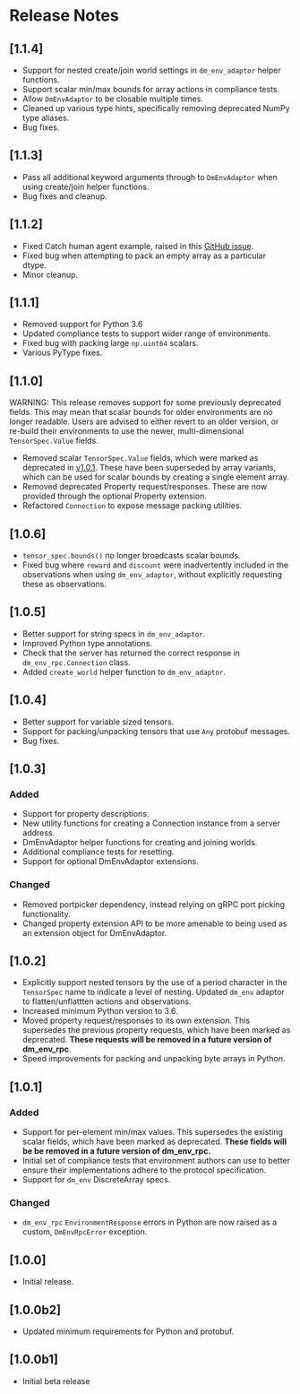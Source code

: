 # Release Notes

## [1.1.4]

*   Support for nested create/join world settings in `dm_env_adaptor` helper
    functions.
*   Support scalar min/max bounds for array actions in compliance tests.
*   Allow `DmEnvAdaptor` to be closable multiple times.
*   Cleaned up various type hints, specifically removing deprecated NumPy type
    aliases.
*   Bug fixes.

## [1.1.3]

*   Pass all additional keyword arguments through to `DmEnvAdaptor` when using
    create/join helper functions.
*   Bug fixes and cleanup.

## [1.1.2]

*   Fixed Catch human agent example, raised in this
    [GitHub issue](https://github.com/deepmind/dm_env_rpc/issues/2).
*   Fixed bug when attempting to pack an empty array as a particular dtype.
*   Minor cleanup.

## [1.1.1]

*   Removed support for Python 3.6
*   Updated compliance tests to support wider range of environments.
*   Fixed bug with packing large `np.uint64` scalars.
*   Various PyType fixes.

## [1.1.0]

WARNING: This release removes support for some previously deprecated fields.
This may mean that scalar bounds for older environments are no longer readable.
Users are advised to either revert to an older version, or re-build their
environments to use the newer, multi-dimensional `TensorSpec.Value` fields.

*   Removed scalar `TensorSpec.Value` fields, which were marked as deprecated in
    [v1.0.1](#101). These have been superseded by array variants, which can be
    used for scalar bounds by creating a single element array.
*   Removed deprecated Property request/responses. These are now provided
    through the optional Property extension.
*   Refactored `Connection` to expose message packing utilities.

## [1.0.6]

*   `tensor_spec.bounds()` no longer broadcasts scalar bounds.
*   Fixed bug where `reward` and `discount` were inadvertently included in the
    observations when using `dm_env_adaptor`, without explicitly requesting
    these as observations.

## [1.0.5]

*   Better support for string specs in `dm_env_adaptor`.
*   Improved Python type annotations.
*   Check that the server has returned the correct response in
    `dm_env_rpc.Connection` class.
*   Added `create_world` helper function to `dm_env_adaptor`.

## [1.0.4]

*   Better support for variable sized tensors.
*   Support for packing/unpacking tensors that use `Any` protobuf messages.
*   Bug fixes.

## [1.0.3]

### Added

*   Support for property descriptions.
*   New utility functions for creating a Connection instance from a server
    address.
*   DmEnvAdaptor helper functions for creating and joining worlds.
*   Additional compliance tests for resetting.
*   Support for optional DmEnvAdaptor extensions.

### Changed

*   Removed portpicker dependency, instead relying on gRPC port picking
    functionality.
*   Changed property extension API to be more amenable to being used as an
    extension object for DmEnvAdaptor.

## [1.0.2]

*   Explicitly support nested tensors by the use of a period character in the
    `TensorSpec` name to indicate a level of nesting. Updated `dm_env` adaptor
    to flatten/unflattten actions and observations.
*   Increased minimum Python version to 3.6.
*   Moved property request/responses to its own extension. This supersedes the
    previous property requests, which have been marked as deprecated. **These
    requests will be removed in a future version of dm_env_rpc**.
*   Speed improvements for packing and unpacking byte arrays in Python.

## [1.0.1]

### Added

*   Support for per-element min/max values. This supersedes the existing scalar
    fields, which have been marked as deprecated. **These fields will be be
    removed in a future version of dm_env_rpc.**
*   Initial set of compliance tests that environment authors can use to better
    ensure their implementations adhere to the protocol specification.
*   Support for `dm_env` DiscreteArray specs.

### Changed

*   `dm_env_rpc` `EnvironmentResponse` errors in Python are now raised as a
    custom, `DmEnvRpcError` exception.

## [1.0.0]

*   Initial release.

## [1.0.0b2]

*   Updated minimum requirements for Python and protobuf.

## [1.0.0b1]

*   Initial beta release
